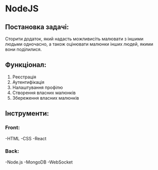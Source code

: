 # NodeJS



## Постановка задачі:
Сторити додаток, який надасть можливисіть малювати з іншими людьми одночасно, а також оцінювати малюнки інших людей, якими вони поділилися.



## Функціонал:
1. Реєстрація
2. Аутентифікація
3. Налаштування профілю
4. Створення власних малюнків
5. Збереження власних малюнків



## Інструменти:

### Front:
-HTML
-CSS
-React

### Back:
-Node.js
-MongoDB
-WebSocket
